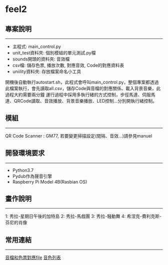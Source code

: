 # feel2

## 專案說明
---
- 主程式: main_control.py
- unit_test資料夾: 個別模組的單元測試.py檔
- sounds開頭的資料夾: 音效檔
- csv檔: 儲存色票, 播放次數, 對應音效, Code的對應資料表
- uniility資料夾: 存放檔案命名小工具


開機後自動執行autostart.sh，此程式會呼叫main_control.py，整個專案都透過此檔案執行，會先讀取all.csv，儲存Code與音檔的對應關係、載入背景音樂，此過程大約需要兩分鐘
運行過程中採用多執行緒的方式控制，步徑馬達、伺服馬達、QRCode讀取、音效播放、背景音樂播放、LED控制...分別開執行緒控制。

## 模組
---
QR Code Scanner : GM77, 若要變更掃描設定(間隔、音效...)請參見manuel


## 開發環境要求
---

- Python3.7
- Pydub作為聲音引擎
- Raspberry Pi Model 4B(Rasbian OS)

## 畫作說明
---
1: 秀拉-星期日午後的加特島
2: 秀拉-馬戲團
3: 秀拉-騒動舞
4: 希涅克-費利克斯-芬尼的肖像 

## 常用連結
---
[音檔和色票對應file](https://docs.google.com/spreadsheets/d/1vDnh0Sb9ZLYLoW9fTqGnQfbzMFge6I3uIEwoA7uLpns/edit#gid=0)
[音色列表](https://docs.google.com/document/d/1vvbD43TpmT22kZZp7BF6BkinNLo6mANS4iosYzWDRcw/edit?usp=sharing)
